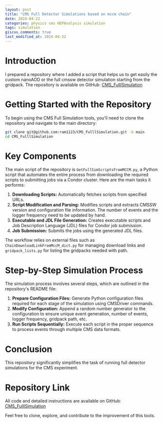 ```yaml
---
layout: post
title: "CMS Full Detector Simulations based on mccm chain"
date: 2024-04-22
categories: physics cms HEPAnalysis simulation
tags: simulation
giscus_comments: true
last_modified_at: 2024-04-22
---
```


# Introduction

I prepared a repository where I added a script that helps us to get easily the custom nanoAOD or the full cmssw detector simulation starting from the gridpack. The repository is available on GitHub: [CMS_FulllSimulation](https://github.com/ram1123/CMS_FulllSimulation)

# Getting Started with the Repository

To begin using the CMS Full Simulation tools, you'll need to clone the repository and navigate to the main directory:

```bash
git clone git@github.com:ram1123/CMS_FulllSimulation.git -b main
cd CMS_FulllSimulation
```

# Key Components

The main script of the repository is `GetFullSimScriptsFromMCCM.py`, a Python script that automates the entire process from downloading the required scripts to submitting jobs via a Condor cluster. Here are the main tasks it performs:

1. **Downloading Scripts:** Automatically fetches scripts from specified URLs.
2. **Script Modification and Parsing:** Modifies scripts and extracts CMSSW version and configuration file information. The number of events and the logger frequency need to be updated by hand.
3. **Executable and JDL File Generation:** Creates executable scripts and Job Description Language (JDL) files for Condor job submission.
4. **Job Submission:** Submits the jobs using the generated JDL files.

The workflow relies on external files such as `ChainDownloadLinkFromMccM_dict.py` for managing download links and `gridpack_lists.py` for listing the gridpacks needed with path.

# Step-by-Step Simulation Process

The simulation process involves several steps, which are outlined in the repository's README file:

1. **Prepare Configuration Files:** Generate Python configuration files required for each stage of the simulation using CMSDriver commands.
2. **Modify Configuration:** Append a random number generator to the configuration to ensure unique event generation, number of events, logger frequency, gridpack path, etc.
3. **Run Scripts Sequentially:** Execute each script in the proper sequence to process events through multiple CMS data formats.


# Conclusion

This repository significantly simplifies the task of running full detector simulations for the CMS experiment.

# Repository Link

All code and detailed instructions are available on GitHub: [CMS_FulllSimulation](https://github.com/ram1123/CMS_FulllSimulation)

Feel free to clone, explore, and contribute to the improvement of this tools.
